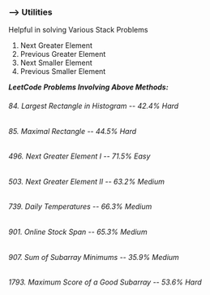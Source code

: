 ### --> Utilities
Helpful in solving Various Stack Problems

1. Next Greater Element
2. Previous Greater Element
3. Next Smaller Element
4. Previous Smaller Element

***LeetCode Problems Involving Above Methods:***

###### 84. Largest Rectangle in Histogram -- *42.4%* *Hard*
###### 85. Maximal Rectangle -- *44.5%* *Hard*
###### 496. Next Greater Element I -- *71.5%* *Easy*
###### 503. Next Greater Element II -- *63.2%* *Medium*
###### 739. Daily Temperatures -- *66.3%* *Medium*
###### 901. Online Stock Span -- *65.3%* *Medium*
###### 907. Sum of Subarray Minimums -- *35.9%* *Medium*
###### 1793. Maximum Score of a Good Subarray -- *53.6%* *Hard*
